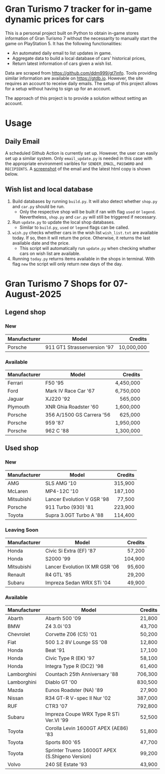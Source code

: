 # Gran Turismo 7 tracker for in-game dynamic prices for cars

This is a personal project built on Python to obtain in-game stores information of Gran Turismo 7 without the necessarity to manually start the game on PlayStation 5. It has the following functionalities:

- An automated daily email to list updates in game.
- Aggregate data to build a local database of cars' historical prices,
- Return latest information of cars given a wish list.

Data are scraped from https://github.com/ddm999/gt7info. Tools providing similar information are available on https://gtdb.io. However, the site requires an account to receive daily emails. The setup of this project allows for a setup without having to sign up for an account.

The approach of this project is to provide a solution without setting an account.

# Usage

## Daily Email

A scheduled Github Action is currently set up. However, the user can easily set up a similar system. Only `email_update.py` is needed in this case with the appropriate environment varibles for `SENDER_EMAIL`, `PASSWORD` and `RECIPIENTS`. A [screenshot](https://raw.githubusercontent.com/marcohoucheng/Gran-Turismo-7-Price-Tracker/main/data/email_screenshot.png) of the email and the latest html copy is shown below.

## Wish list and local database

1. Build databases by running `build.py`. It will also detect whether `shop.py` and `car.py` should be run.
    - Only the respective shop will be built if ran with flag `used` or `legend`. Nevertheless, `shop.py` and `car.py` will still be triggered if necessary.
2. Run `update.py` to update the local shop databases.
    - Similar to `build.py`, `used` or `legend` flags can be called.
3. `wish.py` checks whether cars in the wish list `wish_list.txt` are available today. If so, then it will return the price. Otherwise, it returns the last available date and the price.
    - This script will automatically run `update.py` when checking whather cars on wish list are available.
4. Running `today.py` returns items available in the shops in terminal. With flag `new` the script will only return new days of the day.


# Gran Turismo 7 Shops for 07-August-2025



## Legend shop

### New
 | Manufacturer | Model | Credits |
 | --- | --- | --: |
|Porsche|911 GT1 Strassenversion '97|10,000,000|

### Available
 | Manufacturer | Model | Credits |
 | --- | --- | --: |
|Ferrari|F50 '95|4,450,000|
|Ford|Mark IV Race Car '67|6,750,000|
|Jaguar|XJ220 '92|565,000|
|Plymouth|XNR Ghia Roadster '60|1,600,000|
|Porsche|356 A/1500 GS Carrera '56|625,000|
|Porsche|959 '87|1,950,000|
|Porsche|962 C '88|1,300,000|


## Used shop

### New
 | Manufacturer | Model | Credits |
 | --- | --- | --: |
|AMG|SLS AMG '10|315,900|
|McLaren|MP4-12C '10|187,100|
|Mitsubishi|Lancer Evolution V GSR '98|77,500|
|Porsche|911 Turbo (930) '81|223,900|
|Toyota|Supra 3.0GT Turbo A '88|114,400|

### Leaving Soon
 | Manufacturer | Model | Credits |
 | --- | --- | --: |
|Honda|Civic Si Extra (EF) '87|57,200|
|Honda|S2000 '99|104,900|
|Mitsubishi|Lancer Evolution IX MR GSR '06|95,600|
|Renault|R4 GTL '85|29,200|
|Subaru|Impreza Sedan WRX STi '04|49,900|

### Available
 | Manufacturer | Model | Credits |
 | --- | --- | --: |
|Abarth|Abarth 500 '09|21,800|
|BMW|Z4 3.0i '03|43,700|
|Chevrolet|Corvette Z06 (C5) '01|50,200|
|Fiat|500 1.2 8V Lounge SS '08|12,800|
|Honda|Beat '91|17,100|
|Honda|Civic Type R (EK) '97|58,100|
|Honda|Integra Type R (DC2) '98|61,400|
|Lamborghini|Countach 25th Anniversary '88|706,300|
|Lamborghini|Diablo GT '00|830,500|
|Mazda|Eunos Roadster (NA) '89|27,900|
|Nissan|R34 GT-R V-spec II Nur '02|387,000|
|RUF|CTR3 '07|792,800|
|Subaru|Impreza Coupe WRX Type R STi Ver.VI '99|52,500|
|Toyota|Corolla Levin 1600GT APEX (AE86) '83|51,800|
|Toyota|Sports 800 '65|47,700|
|Toyota|Sprinter Trueno 1600GT APEX (S.Shigeno Version)|99,200|
|Volvo|240 SE Estate '93|43,900|
